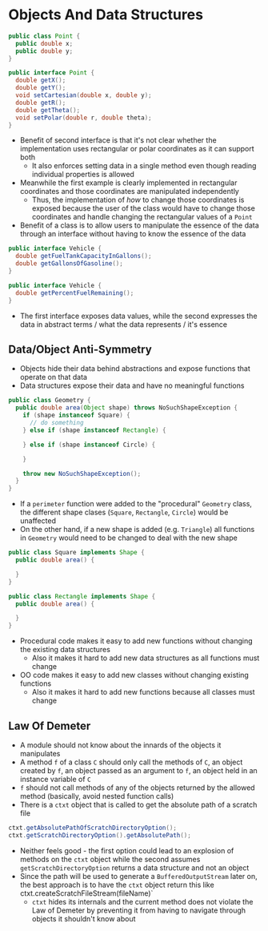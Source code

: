 # Objects And Data Structures

```java
public class Point {
  public double x;
  public double y;
}

public interface Point {
  double getX();
  double getY();
  void setCartesian(double x, double y);
  double getR();
  double getTheta();
  void setPolar(double r, double theta);
}
```
* Benefit of second interface is that it's not clear whether the implementation uses rectangular or polar coordinates as it can support both
  * It also enforces setting data in a single method even though reading individual properties is allowed
* Meanwhile the first example is clearly implemented in rectangular coordinates and those coordinates are manipulated independently
  * Thus, the implementation of _how_ to change those coordinates is exposed because the user of the class would have to change those coordinates and handle changing the rectangular values of a `Point`
* Benefit of a class is to allow users to manipulate the essence of the data through an interface without having to know the essence of the data

```java
public interface Vehicle {
  double getFuelTankCapacityInGallons();
  double getGallonsOfGasoline();
}

public interface Vehicle {
  double getPercentFuelRemaining();
}
```

* The first interface exposes data values, while the second expresses the data in abstract terms / what the data represents / it's essence

## Data/Object Anti-Symmetry

* Objects hide their data behind abstractions and expose functions that operate on that data
* Data structures expose their data and have no meaningful functions

```java
public class Geometry {
  public double area(Object shape) throws NoSuchShapeException {
    if (shape instanceof Square) {
      // do something
    } else if (shape instanceof Rectangle) {

    } else if (shape instanceof Circle) {

    }

    throw new NoSuchShapeException();
  }
}

```

* If a `perimeter` function were added to the "procedural" `Geometry` class, the different shape clases (`Square`, `Rectangle`, `Circle`) would be unaffected
* On the other hand, if a new shape is added (e.g. `Triangle`) all functions in `Geometry` would need to be changed to deal with the new shape

```java
public class Square implements Shape {
  public double area() {

  }
}

public class Rectangle implements Shape {
  public double area() {

  }
}
```
* Procedural code makes it easy to add new functions without changing the existing data structures
  * Also it makes it hard to add new data structures as all functions must change
* OO code makes it easy to add new classes without changing existing functions
  * Also it makes it hard to add new functions because all classes must change

## Law Of Demeter

* A module should not know about the innards of the objects it manipulates
* A method `f` of a class `C` should only call the methods of `C`, an object created by `f`, an object passed as an argument to `f`, an object held in an instance variable of `C`
* `f` should not call methods of any of the objects returned by the allowed method (basically, avoid nested function calls)
* There is a `ctxt` object that is called to get the absolute path of a scratch file

```java
ctxt.getAbsolutePathOfScratchDirectoryOption();
ctxt.getScratchDirectoryOption().getAbsolutePath();
```

* Neither feels good - the first option could lead to an explosion of methods on the `ctxt` object while the second assumes `getScratchDirectoryOption` returns a data structure and not an object
* Since the path will be used to generate a `BufferedOutputStream` later on, the best approach is to have the `ctxt` object return this like ctxt.createScratchFileStream(fileName)`
  * `ctxt` hides its internals and the current method does not violate the Law of Demeter by preventing it from having to navigate through objects it shouldn't know about
